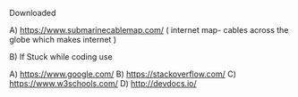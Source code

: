 Downloaded

A) https://www.submarinecablemap.com/ ( internet map- cables across the globe which makes internet )

B) If Stuck while coding use

A) https://www.google.com/
B) https://stackoverflow.com/
C) https://www.w3schools.com/
D) http://devdocs.io/
